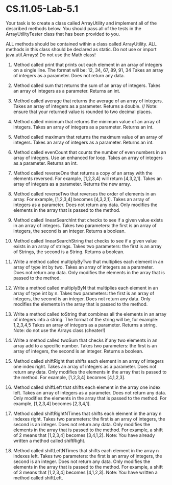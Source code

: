 # CS.11.05-Lab-5.1

Your task is to create a class called ArrayUtility and implement all of the described methods below.
You should pass all of the tests in the ArrayUtilityTester class that has been provided to you.

ALL methods should be contained within a class called ArrayUtility.
ALL methods in this class should be declared as static. 
Do not use or import java.util.Arrays! 
Do not use the Math class! 

1. Method called print that prints out each element in an array of integers on a single line.
The format will be: 12, 34, 67, 89, 91, 34
Takes an array of integers as a parameter. 
Does not return any data.

2. Method called sum that returns the sum of an array of integers. 
	Takes an array of integers as a parameter. 
Returns an int.

3. Method called average that returns the average of an array of integers. 
	Takes an array of integers as a parameter. 
Returns a double.
// Note: ensure that your returned value is rounded to two decimal places. 

4. Method called minimum that returns the minimum value of an array of integers. 
Takes an array of integers as a parameter. 
Returns an int.

5. Method called maximum that returns the maximum value of an array of integers. 
	Takes an array of integers as a parameter. 
Returns an int.

6. Method called evenCount that counts the number of even numbers in an array of integers. Use an enhanced for loop. 
	Takes an array of integers as a parameter. 
Returns an int. 
	
7. Method called reverseOne that returns a copy of an array with the elements reversed. For example, [1,2,3,4] will return [4,3,2,1]. 
Takes an array of integers as a parameter. 
Returns the new array. 


8. Method called reverseTwo that reverses the order of elements in an array. For example, [1,2,3,4] becomes [4,3,2,1]. 
Takes an array of integers as a parameter. 
Does not return any data. Only modifies the elements in the array that is passed to the method. 

9. Method called linearSearchInt that checks to see if a given value exists in an array of integers.
Takes two parameters: the first is an array of integers, the second is an integer. 
     	Returns a boolean.
     	
10. Method called linearSearchString that checks to see if a given value exists in an array of strings.
Takes two parameters: the first is an array of Strings, the second is a String. 
     	Returns a boolean.

11. Write a method called multiplyByTwo that multiplies each element in an array of type int by two.
Takes an array of integers as a parameter.    
  	Does not return any data. Only modifies the elements in the array that is passed to the method. 
    
12. Write a method called multiplyByN that multiplies each element in an array of type int by n.
Takes two parameters: the first is an array of integers, the second is an integer. 
     	Does not return any data. Only modifies the elements in the array that is passed to the method. 
     	
13. Write a method called toString that combines all the elements in an array of integers into a string. The format of the string will be, for example: 1,2,3,4,5
	Takes an array of integers as a parameter. 
     	Returns a string.
Note: do not use the Arrays class (cheater!)

14. Write a method called twoSum that checks if any two elements in an array add to a specific number.
Takes two parameters: the first is an array of integers, the second is an integer. 
     	Returns a boolean.
	
15. Method called shiftRight that shifts each element in an array of integers one index right. 
Takes an array of integers as a parameter. 
Does not return any data. Only modifies the elements in the array that is passed to the method. 
	 For example, [1,2,3,4] becomes [4,1,2,3]. 

16. Method called shiftLeft that shifts each element in the array one index left. 
Takes an array of integers as a parameter. 
Does not return any data. Only modifies the elements in the array that is passed to the method. 
	For example, [1,2,3,4] becomes [2,3,4,1]. 

17. Method called shiftRightNTimes that shifts each element in the array n indexes right. 
Takes two parameters: the first is an array of integers, the second is an integer. 
Does not return any data. Only modifies the elements in the array that is passed to the method. 
	For example, a shift of 2 means that [1,2,3,4] becomes [3,4,1,2]. 
	Note: You have already written a method called shiftRight. 

18. Method called shiftLeftNTimes that shifts each element in the array n indexes left. 
Takes two parameters: the first is an array of integers, the second is an integer. 
Does not return any data. Only modifies the elements in the array that is passed to the method. 
	For example, a shift of 3 means that [1,2,3,4] becomes [4,1,2,3]. 
Note: You have written a method called shiftLeft.


